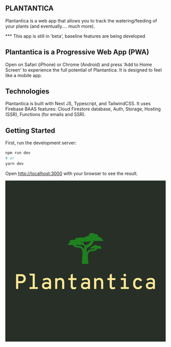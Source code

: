 ## PLANTANTICA 
Plantantica is a web app that allows you to track the watering/feeding of your plants (and eventually.... much more).

*** This app is still in 'beta', baseline features are being developed 

## Plantantica is a Progressive Web App (PWA)
Open on Safari (iPhone) or Chrome (Android) and press 'Add to Home Screen' to experience the full potential of Plantantica. It is designed to feel like a mobile app.  

## Technologies
Plantantica is built with Next JS, Typescript, and TailwindCSS.
It uses Firebase BAAS features: Cloud Firestore database, Auth, Storage, Hosting (SSR), Functions (for emails and SSR).

## Getting Started

First, run the development server:

```bash
npm run dev
# or
yarn dev
```

Open [http://localhost:3000](http://localhost:3000) with your browser to see the result.

![Plantantica](public/Plantantica-logo.png)
